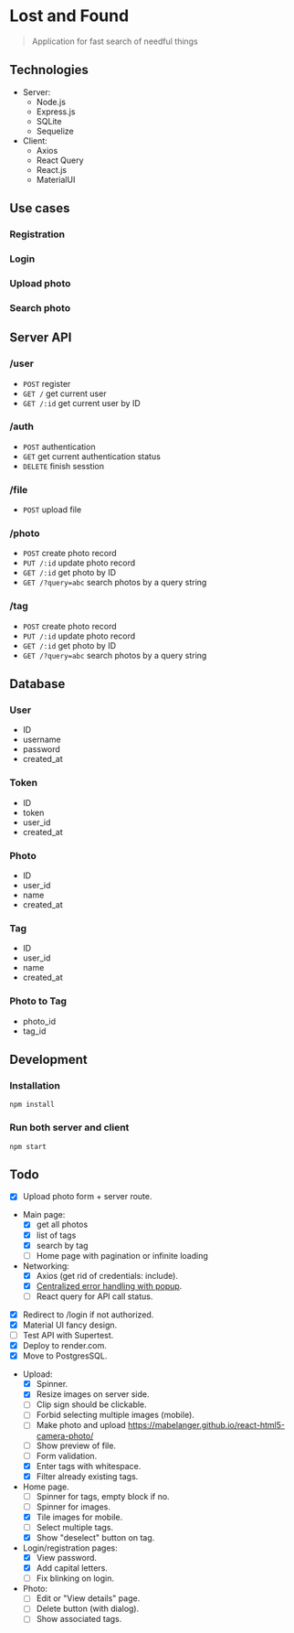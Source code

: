 # Lost and Found
> Application for fast search of needful things

## Technologies
* Server:
  * Node.js
  * Express.js
  * SQLite
  * Sequelize
* Client:
  * Axios 
  * React Query
  * React.js
  * MaterialUI

## Use cases
### Registration
### Login
### Upload photo
### Search photo

## Server API
### /user
* `POST` register
* `GET /` get current user
* `GET /:id` get current user by ID
### /auth
* `POST` authentication
* `GET` get current authentication status
* `DELETE` finish sesstion
### /file
* `POST` upload file
### /photo
* `POST` create photo record
* `PUT /:id` update photo record
* `GET /:id` get photo by ID
* `GET /?query=abc` search photos by a query string

### /tag
* `POST` create photo record
* `PUT /:id` update photo record
* `GET /:id` get photo by ID
* `GET /?query=abc` search photos by a query string

## Database

### User
* ID
* username
* password
* created_at

### Token
* ID
* token
* user_id
* created_at

### Photo
* ID
* user_id
* name
* created_at

### Tag
* ID
* user_id
* name
* created_at

### Photo to Tag
* photo_id
* tag_id

## Development
### Installation

```shell
npm install
```

### Run both server and client

```shell
npm start
```

## Todo
* [x] Upload photo form + server route.
* Main page: 
  * [x] get all photos
  * [x] list of tags
  * [x] search by tag
  * [ ] Home page with pagination or infinite loading
* Networking:
  * [x] Axios (get rid of credentials: include).
  * [x] [Centralized error handling with popup](https://tkdodo.eu/blog/react-query-error-handling).
  * [ ] React query for API call status.
* [x] Redirect to /login if not authorized.
* [x] Material UI fancy design.
* [ ] Test API with Supertest.
* [x] Deploy to render.com.
* [x] Move to PostgresSQL.
* Upload:
  * [x] Spinner.
  * [x] Resize images on server side.
  * [ ] Clip sign should be clickable.
  * [ ] Forbid selecting multiple images (mobile).
  * [ ] Make photo and upload https://mabelanger.github.io/react-html5-camera-photo/
  * [ ] Show preview of file.
  * [ ] Form validation.
  * [x] Enter tags with whitespace.
  * [x] Filter already existing tags.
* Home page.
  * [ ] Spinner for tags, empty block if no.
  * [ ] Spinner for images.
  * [x] Tile images for mobile.
  * [ ] Select multiple tags.
  * [x] Show "deselect" button on tag.
* Login/registration pages:
  * [x] View password.
  * [x] Add capital letters.
  * [ ] Fix blinking on login.
* Photo:
  * [ ] Edit or "View details" page.
  * [ ] Delete button (with dialog).
  * [ ] Show associated tags.
